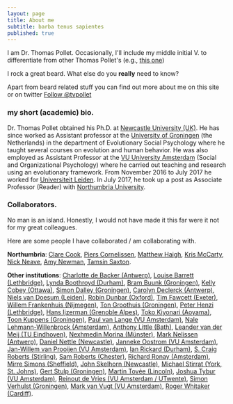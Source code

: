 ```yaml
---
layout: page
title: About me
subtitle: barba tenus sapientes
published: true
---
```


I am Dr. Thomas Pollet. Occasionally, I'll include my middle initial V. to differentiate from other Thomas Pollet's (e.g., [this one](https://www.linkedin.com/in/thomaspollet/?ppe=1))

I rock a great beard. What else do you **really** need to know? 

Apart from beard related stuff you can find out more about me on this site or on twitter <a href="https://twitter.com/tvpollet?ref_src=twsrc%5Etfw" class="twitter-follow-button" data-show-count="false">Follow @tvpollet</a><script async src="//platform.twitter.com/widgets.js" charset="utf-8"></script>

### my short (academic) bio.

Dr. Thomas Pollet obtained his Ph.D. at [Newcastle University (UK)](www.ncl.ac.uk). He has since worked as Assistant professor at the [University of Groningen](http://www.rug.nl/?gclid=EAIaIQobChMIx7vMlrfU1gIV6rztCh1lIwEEEAAYASAAEgJ2KfD_BwE) (the Netherlands) in the department of Evolutionary Social Psychology where he taught several courses on evolution and human behavior. He was also employed as Assistant Professor at the [VU University Amsterdam](https://www.vu.nl/en) (Social and Organizational Psychology) where he carried out teaching and research using an evolutionary framework. From November 2016 to July 2017 he worked for [Universiteit Leiden](https://www.universiteitleiden.nl/en). In July 2017, he took up a post as Associate Professor (Reader) with [Northumbria University](https://www.northumbria.ac.uk).

### Collaborators.

No man is an island. Honestly, I would not have made it this far were it not for my great colleagues.

Here are some people I have collaborated / am collaborating with.

**Northumbria**: [Clare Cook](https://www.northumbria.ac.uk/about-us/our-staff/c/clare-cook/), [Piers Cornelissen](https://www.northumbria.ac.uk/about-us/our-staff/c/piers-cornelissen/), [Matthew Haigh](https://www.northumbria.ac.uk/about-us/our-staff/h/matthew-haigh/), [Kris McCarty](https://www.northumbria.ac.uk/about-us/our-staff/m/kris-mccarty/), [Nick Neave](https://www.northumbria.ac.uk/about-us/our-staff/n/nick-neave/),  [Amy Newman](https://www.northumbria.ac.uk/about-us/our-staff/n/amy-newman/), [Tamsin Saxton](https://tamsinsaxton.wordpress.com).

**Other institutions**: [Charlotte de Backer (Antwerp)](https://www.uantwerpen.be/en/staff/charlotte-debacker/), [Louise Barrett (Lethbridge)](http://uleth.academia.edu/LouiseBarrett), [Lynda Boothroyd (Durham)](https://www.dur.ac.uk/psychology/staff/?id=2856), [Bram Buunk (Groningen)](http://www.rug.nl/staff/a.p.buunk/research), [Kelly Cobey (Ottawa)](https://www.researchgate.net/profile/Kelly_Cobey), [Simon Dalley (Groningen)](http://www.rug.nl/staff/s.e.dalley/research/publications.html), [Carolyn Declerck (Antwerp)](https://www.uantwerpen.be/nl/personeel/carolyn-declerck/), [Niels van Doesum (Leiden)](http://www.nielsvandoesum.com), [Robin Dunbar (Oxford)](https://www.psy.ox.ac.uk/team/robin-dunbar), [Tim Fawcett (Exeter)](http://psychology.exeter.ac.uk/staff/index.php?web_id=Tim_Fawcett), [Willem Frankenhuis (Nijmegen)](http://www.willem.maartenfrankenhuis.nl), [Ton Groothuis (Groningen)](https://www.researchgate.net/profile/Ton_Groothuis), [Peter Henzi (Lethbridge)](https://www.researchgate.net/profile/Peter_Henzi), [Hans Ijzerman (Grenoble Alpes)](http://www.hansijzerman.org/), [Toko Kiyonari (Aoyama)](https://www.researchgate.net/profile/Toko_Kiyonari), [Toon Kuppens (Groningen)](https://sites.google.com/site/toonkuppens/),  [Paul van Lange (VU Amsterdam)](https://lange.socialpsychology.org), [Nale Lehmann-Willenbrock (Amsterdam)](http://uva.academia.edu/NaleLehmannWillenbrock), [Anthony Little (Bath)](http://www.bath.ac.uk/psychology/staff/anthony-little/), [Leander van der Meij (TU Eindhoven)](https://www.researchgate.net/profile/Leander_Van_der_Meij), [Nexhmedin Morina (Münster)](https://www.uni-muenster.de/PsyIFP/AEMorina/Team/Morina.html), [Mark Nelissen (Antwerp)](https://www.flandersliterature.be/books-and-authors/author/mark-nelissen), [Daniel Nettle (Newcastle)](http://www.danielnettle.org.uk), [Janneke Oostrom (VU Amsterdam)](https://research.vu.nl/en/persons/janneke-oostrom), [Jan-Willem van Prooijen (VU Amsterdam)](http://www.janwillemvanprooijen.com), [Ian Rickard (Durham)](https://www.dur.ac.uk/research/directory/staff/?mode=staff&id=10886), [S. Craig Roberts (Stirling)](http://www.stir.ac.uk/people/10925), [Sam Roberts (Chester)](https://www.researchgate.net/profile/Sam_Roberts), [Richard Ronay (Amsterdam)](http://www.richardronay.com/richardronay.com/Home.html), [Mirre Simons (Sheffield)](https://www.sheffield.ac.uk/aps/staff-and-students/acadstaff/simons), [John Skelhorn (Newcastle)](http://www.ncl.ac.uk/cbe/about/staff/profile/johnskelhorn.html#background), [Michael Stirrat (York, St. Johns)](https://www.yorksj.ac.uk/schools/psychological--social-sciences/staff-profiles/dr-michael-stirrat/), [Gert Stulp (Groningen)](https://gertstulp.github.io/), [Martin Tovée (Lincoln)](http://www.ncl.ac.uk/psychology/staff/profile/59138.html#research), [Joshua Tybur (VU Amsterdam)](http://www.joshtybur.com), [Reinout de Vries (VU Amsterdam / UTwente)](https://www.utwente.nl/en/bms/owk/staff/Professorate/reinoutdevries/), [Simon Verhulst (Groningen)](http://www.rug.nl/staff/s.verhulst/), [Mark van Vugt (VU Amsterdam)](http://professormarkvanvugt.com), [Roger Whitaker (Cardiff)](https://www.cardiff.ac.uk/people/view/118176-whitaker-roger).
